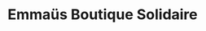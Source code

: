 ---
title: "Emmaüs Boutique Solidaire"
url: /paris/emmaus-boutique-solidaire-boulevard-diderot/
shop: charité
---